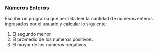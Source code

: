 ### Números Enteros
Escribir un programa que permita leer la cantidad de números enteros ingresados por el usuario y calcular lo siguiente:

1. El segundo menor
2. El promedio de los números positivos.
3. El mayor de los números negativos.